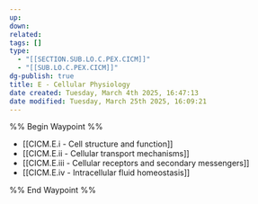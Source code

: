 ```yaml
---
up: 
down: 
related: 
tags: []
type:
  - "[[SECTION.SUB.LO.C.PEX.CICM]]"
  - "[[SUB.LO.C.PEX.CICM]]"
dg-publish: true
title: E - Cellular Physiology
date created: Tuesday, March 4th 2025, 16:47:13
date modified: Tuesday, March 25th 2025, 16:09:21
---
```


%% Begin Waypoint %%

- [[CICM.E.i - Cell structure and function]]
- [[CICM.E.ii - Cellular transport mechanisms]]
- [[CICM.E.iii - Cellular receptors and secondary messengers]]
- [[CICM.E.iv - Intracellular fluid homeostasis]]

%% End Waypoint %%
